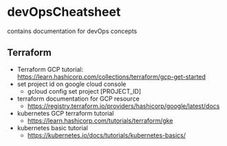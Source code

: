 # devOpsCheatsheet
contains documentation for devOps concepts

## Terraform
* Terraform GCP tutorial: https://learn.hashicorp.com/collections/terraform/gcp-get-started
* set project id on google cloud console
  * gcloud config set project [PROJECT_ID] 
* terraform documentation for GCP resource
  * https://registry.terraform.io/providers/hashicorp/google/latest/docs  
* kubernetes GCP terraform tutorial
  * https://learn.hashicorp.com/tutorials/terraform/gke
 * kubernetes basic tutorial
   * https://kubernetes.io/docs/tutorials/kubernetes-basics/ 
